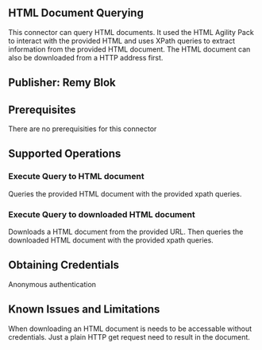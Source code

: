 ## HTML Document Querying
This connector can query HTML documents. It used the HTML Agility Pack to interact with the provided HTML and uses XPath queries to extract information from the provided HTML document. The HTML document can also be downloaded from a HTTP address first.

## Publisher: Remy Blok

## Prerequisites
There are no prerequisities for this connector

## Supported Operations

### Execute Query to HTML document
Queries the provided HTML document with the provided xpath queries.

### Execute Query to downloaded HTML document
Downloads a HTML document from the provided URL. Then queries the downloaded HTML document with the provided xpath queries.

## Obtaining Credentials
Anonymous authentication

## Known Issues and Limitations
When downloading an HTML document is needs to be accessable without credentials. Just a plain HTTP get request need to result in the document. 